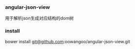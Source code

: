### angular-json-view
用于解析json生成对应结构的dom树

### install
bower install git@github.com:oowangoo/angular-json-view.git
